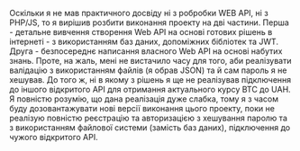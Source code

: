 Оскільки я не мав практичного досвіду ні з робробки WEB API, ні з PHP/JS, то я вирішив розбити виконання проекту на дві частини.
Перша - детальне вивчення створення Web API на основі готових рішень в інтернеті - з використанням баз даних, допоміжних бібліотек та JWT.
Друга - безпосереднє написання власного Web API на основі набутих знань. Проте, на жаль, мені не вистачило часу для того, аби реалізувати валідацію з використанням файлів (я обрав JSON) та й сам пароль я не хешував.
До того ж, ні в якому з рішень я ще не реалізував підключення до іншого відкритого API для отримання актуального курсу BTC до UAH.
Я повністю розумію, що дана реалізація дуже слабка, тому я з часом буду дозовантажувати нові версії виконання цього проекту, поки не реалізую повністю реєстрацію та авторизацією з хешування паролю та з використанням файлової системи (замість баз даних), підключення до чужого відкритого API.
